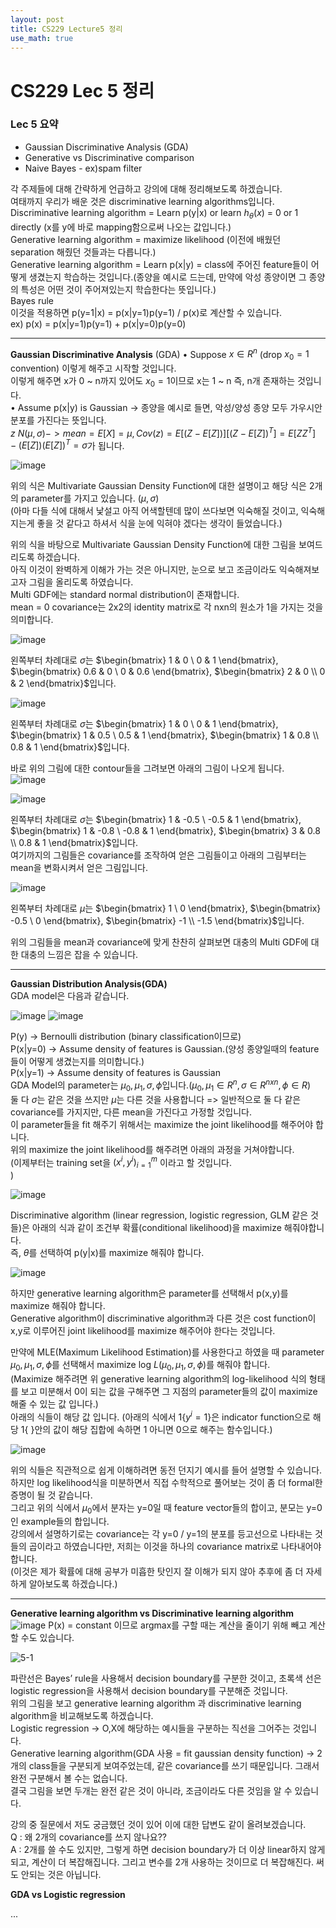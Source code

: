 ```yaml
---
layout: post
title: CS229 Lecture5 정리
use_math: true
---
```


# CS229 Lec 5 정리   

### Lec 5 요약
* Gaussian Discriminative Analysis (GDA)
* Generative vs Discriminative comparison
* Naive Bayes - ex)spam filter <br/>

각 주제들에 대해 간략하게 언급하고 강의에 대해 정리해보도록 하겠습니다.<br/>
여태까지 우리가 배운 것은 discriminative learning algorithms입니다.<br/>
Discriminative learning algorithm = Learn p(y|x) or learn $h_{\theta}(x)$ = 0 or 1 directly (x를 y에 바로 mapping함으로써 나오는 값입니다.)<br/>
Generative learning algorithm = maximize likelihood (이전에 배웠던 separation 해줬던 것들과는 다릅니다.)<br/>
Generative learning algorithm = Learn p(x|y) = class에 주어진 feature들이 어떻게 생겼는지 학습하는 것입니다.(종양을 예시로 드는데, 만약에 악성 종양이면 그 종양의 특성은 어떤 것이 주어져있는지 학습한다는 뜻입니다.)<br/>
Bayes rule <br/>
이것을 적용하면 p(y=1|x) = p(x|y=1)p(y=1) / p(x)로 계산할 수 있습니다.<br/>
ex) p(x) = p(x|y=1)p(y=1) + p(x|y=0)p(y=0)<br/>
- - -

__Gaussian Discriminative Analysis__ (GDA)
• Suppose $x \in R^n$ (drop $x_{0} = 1$ convention) 이렇게 해주고 시작할 것입니다.<br/>
이렇게 해주면 x가 0 ~ n까지 있어도 $x_{0} = 1$이므로 x는 1 ~ n 즉, n개 존재하는 것입니다.<br/>
• Assume p(x|y) is Gaussian -> 종양을 예시로 들면, 악성/양성 종양 모두 가우시안 분포를 가진다는 뜻입니다.<br/>
$z ~ N(\mu, \sigma) -> mean = E[X] = \mu, Cov(z) = E[(Z - E[Z])][(Z - E[Z])^T] = E[ZZ^T] - (E[Z])(E[Z])^T = \sigma$가 됩니다.<br/>

![image](https://user-images.githubusercontent.com/76681022/213909527-8a4c922a-1ba5-4e08-942b-d7ae5b20d699.png)

위의 식은 Multivariate Gaussian Density Function에 대한 설명이고 해당 식은 2개의 parameter를 가지고 있습니다. ($\mu, \sigma$)<br/>
(아마 다들 식에 대해서 낯설고 아직 어색할텐데 많이 쓰다보면 익숙해질 것이고, 익숙해지는게 좋을 것 같다고 하셔서 식을 눈에 익혀야 겠다는 생각이 들었습니다.)<br/>

위의 식을 바탕으로 Multivariate Gaussian Density Function에 대한 그림을 보여드리도록 하겠습니다.<br/>
아직 이것이 완벽하게 이해가 가는 것은 아니지만, 눈으로 보고 조금이라도 익숙해져보고자 그림을 올리도록 하였습니다.<br/>
Multi GDF에는 standard normal distribution이 존재합니다.<br/>
mean = 0 covariance는 2x2의 identity matrix로 각 nxn의 원소가 1을 가지는 것을 의미합니다.<br/>

![image](https://user-images.githubusercontent.com/76681022/213909678-54a4f909-bd3b-40ca-9602-dd5073d973a5.png)

왼쪽부터 차례대로 $\sigma$는 $\begin{bmatrix} 1 & 0 \\ 0 & 1 \end{bmatrix}, $\begin{bmatrix} 0.6 & 0 \\ 0 & 0.6 \end{bmatrix}, $\begin{bmatrix} 2 & 0 \\ 0 & 2 \end{bmatrix}$입니다.<br/>

![image](https://user-images.githubusercontent.com/76681022/213909857-ce7dbaf3-d8b2-4be6-9c03-36f31cc6f1a6.png)

왼쪽부터 차례대로 $\sigma$는 $\begin{bmatrix} 1 & 0 \\ 0 & 1 \end{bmatrix}, $\begin{bmatrix} 1 & 0.5 \\ 0.5 & 1 \end{bmatrix}, $\begin{bmatrix} 1 & 0.8 \\ 0.8 & 1 \end{bmatrix}$입니다.<br/>

바로 위의 그림에 대한 contour들을 그려보면 아래의 그림이 나오게 됩니다.<br/>
![image](https://user-images.githubusercontent.com/76681022/213909911-6015cd5f-fcd3-4889-a8d9-89758b884239.png)

![image](https://user-images.githubusercontent.com/76681022/213909922-e689ab2e-7279-4b14-a167-5285599c3059.png)

왼쪽부터 차례대로 $\sigma$는 $\begin{bmatrix} 1 & -0.5 \\ -0.5 & 1 \end{bmatrix}, $\begin{bmatrix} 1 & -0.8 \\ -0.8 & 1 \end{bmatrix}, $\begin{bmatrix} 3 & 0.8 \\ 0.8 & 1 \end{bmatrix}$입니다.<br/>
여기까지의 그림들은 covariance를 조작하여 얻은 그림들이고 아래의 그림부터는 mean을 변화시켜서 얻은 그림입니다.<br/>

![image](https://user-images.githubusercontent.com/76681022/213909979-84b6222f-3f4e-4b8d-8f61-8e82b1e1d954.png)

왼쪽부터 차례대로 $\mu$는 $\begin{bmatrix} 1 \\ 0 \end{bmatrix}, $\begin{bmatrix} -0.5 \\ 0 \end{bmatrix}, $\begin{bmatrix} -1 \\ -1.5 \end{bmatrix}$입니다.<br/>

위의 그림들을 mean과 covariance에 맞게 찬찬히 살펴보면 대충의 Multi GDF에 대한 대충의 느낌은 잡을 수 있습니다.<br/>
- - -

__Gaussian Distribution Analysis(GDA)__<br/>
GDA model은 다음과 같습니다.<br/>

![image](https://user-images.githubusercontent.com/76681022/213910280-f846f5a3-95cb-42db-9597-abce6339d137.png)
![image](https://user-images.githubusercontent.com/76681022/213910288-cde2a2e2-33a9-4437-83b3-5545747bcd16.png)

P(y) -> Bernoulli distribution (binary classification이므로)<br/>
P(x|y=0) -> Assume density of features is Gaussian.(양성 종양일때의 feature들이 어떻게 생겼는지를 의미합니다.)<br/>
P(x|y=1) -> Assume density of features is Gaussian <br/>
GDA Model의 parameter는 $\mu_{0}, \mu_{1}, \sigma, \phi$입니다.($\mu_{0}, \mu_{1} \in R^n, \sigma \in R^{nxn}, \phi \in R$)<br/>
둘 다 $\sigma$는 같은 것을 쓰지만 $\mu$는 다른 것을 사용합니다 => 일반적으로 둘 다 같은 covariance를 가지지만, 다른 mean을 가진다고 가정할 것입니다. <br/>
이 parameter들을 fit 해주기 위해서는 maximize the joint likelihood를 해주어야 합니다.<br/>
위의 maximize the joint likelihood를 해주려면 아래의 과정을 거쳐야합니다.<br/>
(이제부터는 training set을 ${ (x^i, y^i)_{i=1}^m}$ 이라고 할 것입니다.<br/>)

![image](https://user-images.githubusercontent.com/76681022/213910468-d2930e04-04a8-49d4-92c6-2a7e24becaf6.png)

Discriminative algorithm (linear regression, logistic regression, GLM 같은 것들)은 아래의 식과 같이 조건부 확률(conditional likelihood)을 maximize 해줘야합니다.<br/>
즉, $\theta$를 선택하여 p(y|x)를 maximize 해줘야 합니다. <br/>

![image](https://user-images.githubusercontent.com/76681022/213910211-5b53ace6-29e5-4bdb-a758-cf885faabcd0.png)

하지만 generative learning algorithm은 parameter를 선택해서 p(x,y)를 maximize 해줘야 합니다.<br/>
Generative algorithm이 discriminative algorithm과 다른 것은 cost function이 x,y로 이루어진 joint likelihood를 maximize 해주어야 한다는 것입니다. <br/>

만약에 MLE(Maximum Likelihood Estimation)를 사용한다고 하였을 때 parameter $\mu_{0}, \mu_{1}, \sigma, \phi$를 선택해서 maximize log $L(\mu_{0},\mu_{1}, \sigma, \phi$)를 해줘야 합니다.<br/>
(Maximize 해주려면 위 generative learning algorithm의 log-likelihood 식의 형태를 보고 미분해서 0이 되는 값을 구해주면 그 지점의 parameter들의 값이 maximize해줄 수 있는 값 입니다.)<br/>
아래의 식들이 해당 값 입니다. (아래의 식에서 1{$y^i = 1$}은 indicator function으로 해당 1{ }안의 값이 해당 집합에 속하면 1 아니면 0으로 해주는 함수입니다.)<br/>

![image](https://user-images.githubusercontent.com/76681022/213910570-0c127642-a5b9-4039-a5e7-4eabb3ab284b.png)

위의 식들은 직관적으로 쉽게 이해하려면 동전 던지기 예시를 들어 설명할 수 있습니다.<br/>
하지만 log likelihood식을 미분하면서 직접 수학적으로 풀어보는 것이 좀 더 formal한 증명이 될 것 같습니다.<br/>
그리고 위의 식에서 $\mu_{0}$에서 분자는 y=0일 때 feature vector들의 합이고, 분모는 y=0인 example들의 합입니다.<br/>
강의에서 설명하기로는 covariance는 각 y=0 / y=1의 분포를 등고선으로 나타내는 것들의 곱이라고 하였습니다만, 저희는 이것을 하나의 covariance matrix로 나타내어야 합니다.<br/>
(이것은 제가 확률에 대해 공부가 미흡한 탓인지 잘 이해가 되지 않아 추후에 좀 더 자세하게 알아보도록 하겠습니다.)<br/>

- - -

__Generative learning algorithm vs Discriminative learning algorithm__ <br/>
![image](https://user-images.githubusercontent.com/76681022/213910679-80226c69-b184-4b55-9f1b-4c59827346cd.png)
P(x) = constant 이므로 argmax를 구할 때는 계산을 줄이기 위해 빼고 계산할 수도 있습니다.<br/>

![5-1](https://user-images.githubusercontent.com/76681022/213910723-f4bd0596-8a67-4fb8-890f-0ab977fecda3.png)

파란선은 Bayes’ rule을 사용해서 decision boundary를 구분한 것이고, 초록색 선은 logistic regression을 사용해서 decision boundary를 구분해준 것입니다.<br/>
위의 그림을 보고 generative learning algorithm 과 discriminative learning algorithm을 비교해보도록 하겠습니다.<br/>
Logistic regression -> O,X에 해당하는 예시들을 구분하는 직선을 그어주는 것입니다.<br/>
Generative learning algorithm(GDA 사용 = fit gaussian density function) -> 2개의 class들을 구분되게 보여주었는데, 같은 covariance를 쓰기 때문입니다. 그래서 완전 구분해서 볼 수는 없습니다.<br/>
결국 그림을 보면 두개는 완전 같은 것이 아니라, 조금이라도 다른 것임을 알 수 있습니다. <br/>

강의 중 질문에서 저도 궁금했던 것이 있어 이에 대한 답변도 같이 올려보겠습니다.<br/>
Q : 왜 2개의 covariance를 쓰지 않나요??<br/>
A : 2개를 쓸 수도 있지만, 그렇게 하면 decision boundary가 더 이상 linear하지 않게되고, 계산이 더 복잡해집니다. 그리고 변수를 2개 사용하는 것이므로 더 복잡해진다. 써도 안되는 것은 아닙니다.<br/>

__GDA vs Logistic regression__ <br/>

...
